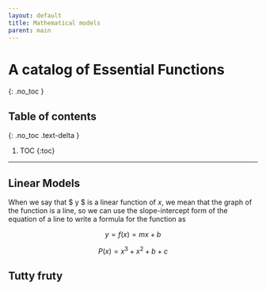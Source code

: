 ```yaml
---
layout: default
title: Mathematical models
parent: main
---
```


# A catalog of Essential Functions
{: .no_toc }

## Table of contents
{: .no_toc .text-delta }

1. TOC
{:toc}

---

## Linear Models

When we say that $ y $ is a linear function of $x$, we mean that the graph of the function is a
line, so we can use the slope-intercept form of the equation of a line to write a formula for the function as

$$ y = f(x) = mx + b $$

$$ P(x) = x^3 + x^2 + b + c$$

## Tutty fruty

